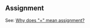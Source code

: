 ## Assignment

See: [Why does "=" mean assignment?](https://www.hillelwayne.com/post/equals-as-assignment/)

